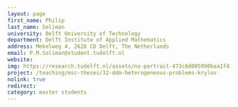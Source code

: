 ```yaml
---
layout: page
first_name: Philip
last_name: Soliman
university: Delft University of Technology
department: Delft Institute of Applied Mathematics
address: Mekelweg 4, 2628 CD Delft, The Netherlands
email: P.M.Soliman@student.tudelft.nl
website:
img: https://research.tudelft.nl/assets/no-portrait-473c6d005990baa1f418d9c668dcd4ec.png
project: /teaching/msc-theses/32-ddm-heterogeneous-problems-krylov
nolink: true
redirect:
category: master students
---
```

